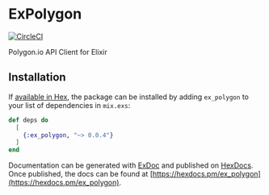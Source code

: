 # ExPolygon
[![CircleCI](https://circleci.com/gh/fremantle-capital/ex_polygon.svg?style=svg)](https://circleci.com/gh/fremantle-capital/ex_polygon)

Polygon.io API Client for Elixir

## Installation

If [available in Hex](https://hex.pm/docs/publish), the package can be installed
by adding `ex_polygon` to your list of dependencies in `mix.exs`:

```elixir
def deps do
  [
    {:ex_polygon, "~> 0.0.4"}
  ]
end
```

Documentation can be generated with [ExDoc](https://github.com/elixir-lang/ex_doc)
and published on [HexDocs](https://hexdocs.pm). Once published, the docs can
be found at [https://hexdocs.pm/ex_polygon](https://hexdocs.pm/ex_polygon).
